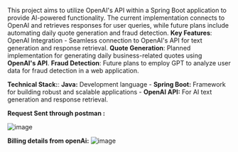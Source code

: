 This project aims to utilize OpenAI's API within a Spring Boot application to provide AI-powered functionality. The current implementation connects to OpenAI and retrieves responses for user queries, while future plans include automating daily quote generation and fraud detection.
**Key Features**: OpenAI Integration - Seamless connection to OpenAI's API for text generation and response retrieval.
**Quote Generation**: Planned implementation for generating daily business-related quotes using **OpenAI's API**.
**Fraud Detection**: Future plans to employ GPT to analyze user data for fraud detection in a web application.

**Technical Stack:**: **Java:** Development language - **Spring Boot:** Framework for building robust and scalable applications - **OpenAI API:** For AI text generation and response retrieval.

**Request Sent through postman :**

![image](https://github.com/Saravananb15/SpringBootAiWithOpenAI/assets/63905051/02d81ea8-dc30-4bbd-947b-8a608b7fb9a4)

**Billing details from openAi:**
![image](https://github.com/Saravananb15/SpringBootAiWithOpenAI/assets/63905051/ef777d60-3793-4763-a5ee-e2ee79380f66)
